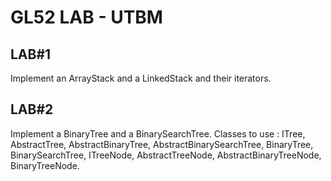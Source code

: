 # GL52 LAB - UTBM

## LAB#1

Implement an ArrayStack and a LinkedStack and their iterators.

## LAB#2

Implement a BinaryTree and a BinarySearchTree. Classes to use : ITree, AbstractTree, AbstractBinaryTree, AbstractBinarySearchTree, BinaryTree, BinarySearchTree, ITreeNode, AbstractTreeNode, AbstractBinaryTreeNode, BinaryTreeNode.
